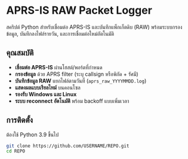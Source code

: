 

# APRS-IS RAW Packet Logger

สคริปต์ Python สำหรับเชื่อมต่อ APRS-IS และบันทึกแพ็กเก็ตดิบ (RAW) พร้อมระบบกรองข้อมูล, บันทึกลงไฟล์รายวัน, และการเชื่อมต่อใหม่อัตโนมัติ

## คุณสมบัติ

- **เชื่อมต่อ APRS-IS** ผ่านโฮสต์/พอร์ตที่กำหนด
- **กรองข้อมูล** ด้วย APRS filter (ระบุ callsign หรือพิกัด + รัศมี)
- **บันทึกข้อมูล RAW** แยกไฟล์ตามวันที่ (`aprs_raw_YYYYMMDD.log`)
- **แสดงผลแบบเรียลไทม์** บนคอนโซล
- **รองรับ Windows และ Linux**
- **ระบบ reconnect อัตโนมัติ** พร้อม backoff แบบเพิ่มเวลา

## การติดตั้ง

ต้องใช้ Python 3.9 ขึ้นไป

```bash
git clone https://github.com/USERNAME/REPO.git
cd REPO
